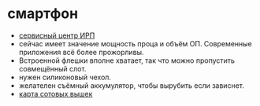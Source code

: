 # смартфон

* [сервисный центр ИРП](https://www.irp.ru/)
* сейчас имеет значение мощность проца и объём ОП. Современные приложения всё более прожорливы.
* Встроенной флешки вполне хватает, так что можно пропустить совмещённый слот.
* нужен силиконовый чехол.
* желателен съёмный аккумулятор, чтобы вырубить если зависнет.
* [карта сотовых вышек](https://www.cellmapper.net/map?MCC=250&MNC=1&type=GSM&latitude=55.54235055494249&longitude=37.08447074183354&zoom=16&showTowers=true&showTowerLabels=false&clusterEnabled=true&tilesEnabled=true&showOrphans=false&showNoFrequencyOnly=false&showFrequencyOnly=false&showBandwidthOnly=false&DateFilterType=Last&showHex=false&showVerifiedOnly=false&showUnverifiedOnly=false&showLTECAOnly=false&showENDCOnly=false&showBand=0&mapType=undefined&showSectorColours=true)